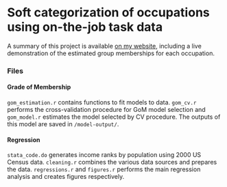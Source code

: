 # Soft categorization of occupations using on-the-job task data

A summary of this project is available [on my website](https://www.whitlow.ca/projects/grade-of-membership-occupations/), including a live demonstration of the estimated group memberships for each occupation. 

### Files
#### Grade of Membership
`gom_estimation.r` contains functions to fit models to data. `gom_cv.r` performs the cross-validation procedure for GoM model selection and `gom_model.r` estimates the model selected by CV procedure. The outputs of this model are saved in `/model-output/`.
#### Regression
`stata_code.do` generates income ranks by population using 2000 US Census data. `cleaning.r` combines the various data sources and prepares the data. `regressions.r` and `figures.r` performs the main regression analysis and creates figures respectively.
